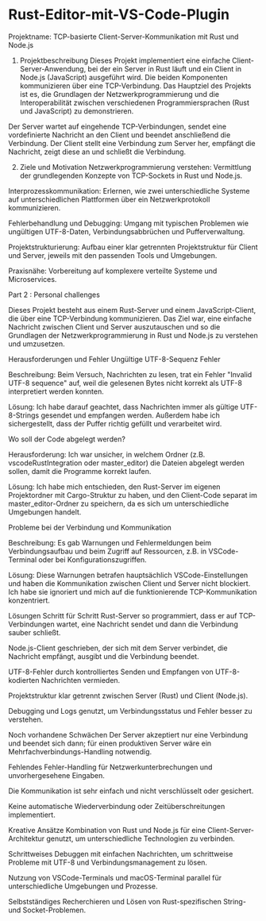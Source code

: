 # Rust-Editor-mit-VS-Code-Plugin


Projektname: TCP-basierte Client-Server-Kommunikation mit Rust und Node.js
1. Projektbeschreibung
Dieses Projekt implementiert eine einfache Client-Server-Anwendung, bei der ein Server in Rust läuft und ein Client in Node.js (JavaScript) ausgeführt wird. Die beiden Komponenten kommunizieren über eine TCP-Verbindung. Das Hauptziel des Projekts ist es, die Grundlagen der Netzwerkprogrammierung und die Interoperabilität zwischen verschiedenen Programmiersprachen (Rust und JavaScript) zu demonstrieren.

Der Server wartet auf eingehende TCP-Verbindungen, sendet eine vordefinierte Nachricht an den Client und beendet anschließend die Verbindung. Der Client stellt eine Verbindung zum Server her, empfängt die Nachricht, zeigt diese an und schließt die Verbindung.

2. Ziele und Motivation
Netzwerkprogrammierung verstehen: Vermittlung der grundlegenden Konzepte von TCP-Sockets in Rust und Node.js.

Interprozesskommunikation: Erlernen, wie zwei unterschiedliche Systeme auf unterschiedlichen Plattformen über ein Netzwerkprotokoll kommunizieren.

Fehlerbehandlung und Debugging: Umgang mit typischen Problemen wie ungültigen UTF-8-Daten, Verbindungsabbrüchen und Pufferverwaltung.

Projektstrukturierung: Aufbau einer klar getrennten Projektstruktur für Client und Server, jeweils mit den passenden Tools und Umgebungen.

Praxisnähe: Vorbereitung auf komplexere verteilte Systeme und Microservices.


Part 2 : Personal challenges


Dieses Projekt besteht aus einem Rust-Server und einem JavaScript-Client, die über eine TCP-Verbindung kommunizieren. Das Ziel war, eine einfache Nachricht zwischen Client und Server auszutauschen und so die Grundlagen der Netzwerkprogrammierung in Rust und Node.js zu verstehen und umzusetzen.

Herausforderungen und Fehler
Ungültige UTF-8-Sequenz Fehler

Beschreibung: Beim Versuch, Nachrichten zu lesen, trat ein Fehler "Invalid UTF-8 sequence" auf, weil die gelesenen Bytes nicht korrekt als UTF-8 interpretiert werden konnten.

Lösung: Ich habe darauf geachtet, dass Nachrichten immer als gültige UTF-8-Strings gesendet und empfangen werden. Außerdem habe ich sichergestellt, dass der Puffer richtig gefüllt und verarbeitet wird.

Wo soll der Code abgelegt werden?

Herausforderung: Ich war unsicher, in welchem Ordner (z.B. vscodeRustIntegration oder master_editor) die Dateien abgelegt werden sollen, damit die Programme korrekt laufen.

Lösung: Ich habe mich entschieden, den Rust-Server im eigenen Projektordner mit Cargo-Struktur zu haben, und den Client-Code separat im master_editor-Ordner zu speichern, da es sich um unterschiedliche Umgebungen handelt.

Probleme bei der Verbindung und Kommunikation

Beschreibung: Es gab Warnungen und Fehlermeldungen beim Verbindungsaufbau und beim Zugriff auf Ressourcen, z.B. in VSCode-Terminal oder bei Konfigurationszugriffen.

Lösung: Diese Warnungen betrafen hauptsächlich VSCode-Einstellungen und haben die Kommunikation zwischen Client und Server nicht blockiert. Ich habe sie ignoriert und mich auf die funktionierende TCP-Kommunikation konzentriert.

Lösungen Schritt für Schritt
Rust-Server so programmiert, dass er auf TCP-Verbindungen wartet, eine Nachricht sendet und dann die Verbindung sauber schließt.

Node.js-Client geschrieben, der sich mit dem Server verbindet, die Nachricht empfängt, ausgibt und die Verbindung beendet.

UTF-8-Fehler durch kontrolliertes Senden und Empfangen von UTF-8-kodierten Nachrichten vermieden.

Projektstruktur klar getrennt zwischen Server (Rust) und Client (Node.js).

Debugging und Logs genutzt, um Verbindungsstatus und Fehler besser zu verstehen.

Noch vorhandene Schwächen
Der Server akzeptiert nur eine Verbindung und beendet sich dann; für einen produktiven Server wäre ein Mehrfachverbindungs-Handling notwendig.

Fehlendes Fehler-Handling für Netzwerkunterbrechungen und unvorhergesehene Eingaben.

Die Kommunikation ist sehr einfach und nicht verschlüsselt oder gesichert.

Keine automatische Wiederverbindung oder Zeitüberschreitungen implementiert.

Kreative Ansätze
Kombination von Rust und Node.js für eine Client-Server-Architektur genutzt, um unterschiedliche Technologien zu verbinden.

Schrittweises Debuggen mit einfachen Nachrichten, um schrittweise Probleme mit UTF-8 und Verbindungsmanagement zu lösen.

Nutzung von VSCode-Terminals und macOS-Terminal parallel für unterschiedliche Umgebungen und Prozesse.

Selbstständiges Recherchieren und Lösen von Rust-spezifischen String- und Socket-Problemen.

